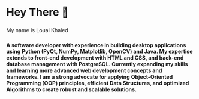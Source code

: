 <h1 align="left">Hey There 👋</h1>

###

<p align="left">My name is Louai Khaled</p>

###

<!-- <h2 align="left">About me</h2>

###

<p align="left">✨ Creating bugs since ...<br>📚 I'm currently learning ...<br>🎯 Goals: ...<br>🎲 Fun fact: ...</p> -->

###

<h4 align="left">A software developer with experience in building desktop applications using Python (PyQt, NumPy, Matplotlib, OpenCV) and Java. My expertise extends to front-end development with HTML and CSS, and back-end database management with PostgreSQL. Currently expanding my skills and learning more advanced web development concepts and frameworks. I am a strong advocate for applying Object-Oriented Programming (OOP) principles, efficient Data Structures, and optimized Algorithms to create robust and scalable solutions.</h4>

###

<!-- <div align="left">
  <img src="https://img.icons8.com/?size=100&id=13441&format=png&color=000000" height="40" alt="javascript logo"  />
  <img width="12" />
  <img src="https://img.icons8.com/?size=100&id=Pd2x9GWu9ovX&format=png&color=000000" height="40" alt="typescript logo"  />
  <img width="12" />
  <img src="https://img.icons8.com/?size=100&id=20909&format=png&color=000000" height="40" alt="react logo"  />
  <img width="12" />
  <img src="https://th.bing.com/th/id/R.a3e840340a3f17cf67979005fb61cb24?rik=BxKymIxIeOtvgw&pid=ImgRaw&r=0" height="40" alt="nextjs logo"  />
  <img width="12" />
  <img src="https://th.bing.com/th/id/OIP.aiII04uB8m611vQPSw7HfgHaHa?rs=1&pid=ImgDetMain" height="40" alt="storybook logo"  />
  <img width="12" />
  <img src="https://th.bing.com/th/id/R.847f9ebf5c384197d3cc744044d3b37a?rik=EVHf5TJqKlnE8w&pid=ImgRaw&r=0" height="40" alt="storybook logo"  />
  <img width="12" />
  <!-- <img src="https://cdn.jsdelivr.net/gh/devicons/devicon/icons/nodejs/nodejs-original.svg" height="40" alt="nodejs logo"  />
  <img width="12" />
  <img src="https://cdn.jsdelivr.net/gh/devicons/devicon/icons/nestjs/nestjs-original.svg" height="40" alt="nestjs logo"  />
  <img width="12" />
  <img src="https://cdn.jsdelivr.net/gh/devicons/devicon/icons/jest/jest-plain.svg" height="40" alt="jest logo"  /> -->
</div> 

###
